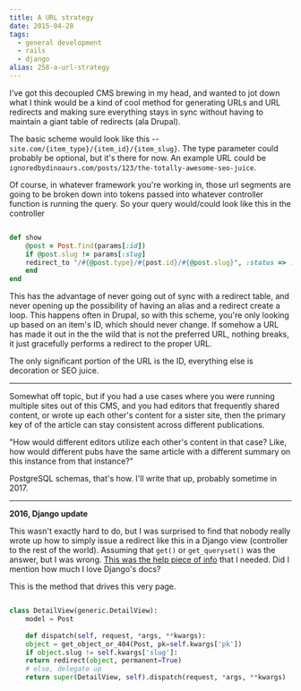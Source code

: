 ```yaml
---
title: A URL strategy
date: 2015-04-28
tags: 
  - general development
  - rails
  - django
alias: 258-a-url-strategy
---
```


I've got this decoupled CMS brewing in my head, and wanted to jot down what I think would be a kind of cool method for generating URLs and URL redirects and making sure everything stays in sync without having to maintain a giant table of redirects (ala Drupal).

The basic scheme would look like this -- `site.com/{item_type}/{item_id}/{item_slug}`. The type parameter could probably be optional, but it's there for now. An example URL could be `ignoredbydinoaurs.com/posts/123/the-totally-awesome-seo-juice`. 

Of course, in whatever framework you're working in, those url segments are going to be broken down into tokens passed into whatever controller function is running the query. So your query would/could look like this in the controller 

~~~rb

def show
	@post = Post.find(params[:id])
	if @post.slug != params[:slug]
	redirect_to "/#{@post.type}/#{post.id}/#{@post.slug}", :status => :moved_permanently
	end
end

~~~

This has the advantage of never going out of sync with a redirect table, and never opening up the possibility of having an alias and a redirect create a loop. This happens often in Drupal, so with this scheme, you're only looking up based on an item's ID, which should never change. If somehow a URL has made it out in the the wild that is not the preferred URL, nothing breaks, it just gracefully performs a redirect to the proper URL.

The only significant portion of the URL is the ID, everything else is decoration or SEO juice.

---

Somewhat off topic, but if you had a use cases where you were running multiple sites out of this CMS, and you had editors that frequently shared content, or wrote up each other's content for a sister site, then the primary key of of the article can stay consistent across different publications. 

"How would different editors utilize each other's content in that case? Like, how would different pubs have the same article with a different summary on this instance from that instance?"

PostgreSQL schemas, that's how. I'll write that up, probably sometime in 2017.

---

**2016, Django update**

This wasn't exactly hard to do, but I was surprised to find that nobody really wrote up how to simply issue a redirect like this in a Django view (controller to the rest of the world). Assuming that `get()` or `get_queryset()` was the answer, but I was wrong. [This was the help piece of info](https://docs.djangoproject.com/es/1.9/ref/class-based-views/generic-display/#detailview) that I needed. Did I mention how much I love Django's docs?

This is the method that drives this very page.

~~~python

class DetailView(generic.DetailView):
	model = Post
	
	def dispatch(self, request, *args, **kwargs):
	object = get_object_or_404(Post, pk=self.kwargs['pk'])
	if object.slug != self.kwargs['slug']:
	return redirect(object, permanent=True)
	# else, delegate up
	return super(DetailView, self).dispatch(request, *args, **kwargs)

~~~